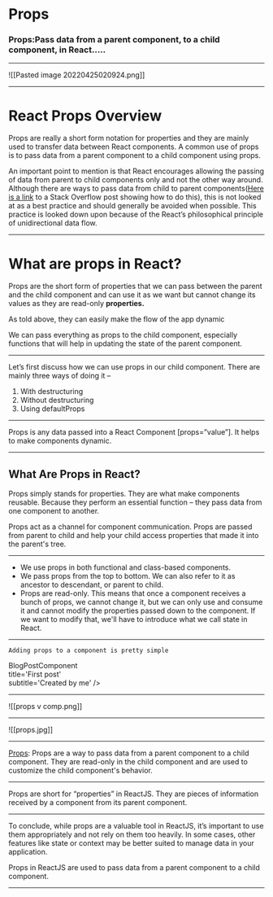 # Props
### Props:Pass data from a parent component, to a child component, in React…..
<hr>

![[Pasted image 20220425020924.png]] 

***
# React Props Overview

Props are really a short form notation for properties and they are mainly used to transfer data between React components. A common use of props is to pass data from a parent component to a child component using props.

An important point to mention is that React encourages allowing the passing of data from parent to child components only and not the other way around. Although there are ways to pass data from child to parent components([Here is a link](https://stackoverflow.com/questions/38394015/how-to-pass-data-from-child-component-to-its-parent-in-reactjs) to a Stack Overflow post showing how to do this), this is not looked at as a best practice and should generally be avoided when possible. This practice is looked down upon because of the React’s philosophical principle of unidirectional data flow.
***
# What are props in React?

Props are the short form of properties that we can pass between the parent and the child component and can use it as we want but cannot change its values as they are read-only **properties.**

As told above, they can easily make the flow of the app dynamic

We can pass everything as props to the child component, especially functions that will help in updating the state of the parent component.
***

Let’s first discuss how we can use props in our child component. There are mainly three ways of doing it –

1.  With destructuring
2.  Without destructuring
3.  Using defaultProps
***
Props is any data passed into a React Component [props=”value”]. It helps to make components dynamic.
***
## What Are Props in React?

Props simply stands for properties. They are what make components reusable. Because they perform an essential function – they pass data from one component to another.  

Props act as a channel for component communication. Props are passed from parent to child and help your child access properties that made it into the parent's tree.
***
-   We use props in both functional and class-based components.
-   We pass props from the top to bottom. We can also refer to it as ancestor to descendant, or parent to child.
-   Props are read-only. This means that once a component receives a bunch of props, we cannot change it, but we can only use and consume it and cannot modify the properties passed down to the component. If we want to modify that, we'll have to introduce what we call state in React.
***


	
	
	Adding props to a component is pretty simple
BlogPostComponent  
title='First post'  
subtitle='Created by me'
/>
***
![[props v comp.png]]
***
![[props.jpg]]
***
[Props](https://pandaquests.medium.com/props-in-reactjs-3f24d6414d2c): Props are a way to pass data from a parent component to a child component. They are read-only in the child component and are used to customize the child component's behavior.
***
Props are short for “properties” in ReactJS. They are pieces of information received by a component from its parent component.
***
To conclude, while props are a valuable tool in ReactJS, it’s important to use them appropriately and not rely on them too heavily. In some cases, other features like state or context may be better suited to manage data in your application.

Props in ReactJS are used to pass data from a parent component to a child component.
***
